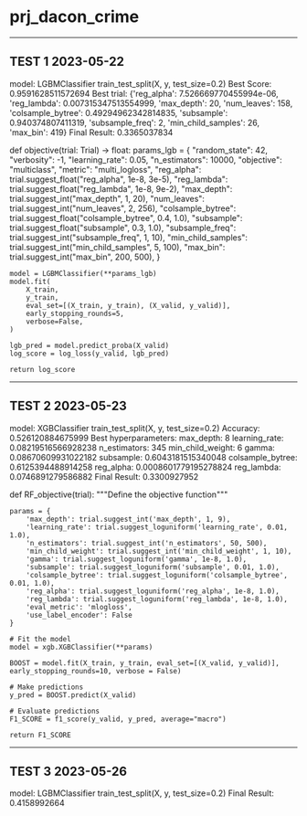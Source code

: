 # prj_dacon_crime
---
## TEST 1 2023-05-22
model: LGBMClassifier
train_test_split(X, y, test_size=0.2)
Best Score: 0.9591628511572694
Best trial: {'reg_alpha': 7.526669770455994e-06, 'reg_lambda': 0.007315347513554999, 'max_depth': 20, 'num_leaves': 158, 'colsample_bytree': 0.49294962342814835, 'subsample': 0.940374807411319, 'subsample_freq': 2, 'min_child_samples': 26, 'max_bin': 419}
Final Result: 0.3365037834

def objective(trial: Trial) -> float:
    params_lgb = {
        "random_state": 42,
        "verbosity": -1,
        "learning_rate": 0.05,
        "n_estimators": 10000,
        "objective": "multiclass",
        "metric": "multi_logloss",
        "reg_alpha": trial.suggest_float("reg_alpha", 1e-8, 3e-5),
        "reg_lambda": trial.suggest_float("reg_lambda", 1e-8, 9e-2),
        "max_depth": trial.suggest_int("max_depth", 1, 20),
        "num_leaves": trial.suggest_int("num_leaves", 2, 256),
        "colsample_bytree": trial.suggest_float("colsample_bytree", 0.4, 1.0),
        "subsample": trial.suggest_float("subsample", 0.3, 1.0),
        "subsample_freq": trial.suggest_int("subsample_freq", 1, 10),
        "min_child_samples": trial.suggest_int("min_child_samples", 5, 100),
        "max_bin": trial.suggest_int("max_bin", 200, 500),
    }
        

    model = LGBMClassifier(**params_lgb)
    model.fit(
        X_train,
        y_train,
        eval_set=[(X_train, y_train), (X_valid, y_valid)],
        early_stopping_rounds=5,
        verbose=False,
    )

    lgb_pred = model.predict_proba(X_valid)
    log_score = log_loss(y_valid, lgb_pred)
    
    return log_score
    
   --- 
## TEST 2 2023-05-23
model: XGBClassifier
train_test_split(X, y, test_size=0.2)
Accuracy: 0.526120884675999
 Best hyperparameters: 
    max_depth: 8
    learning_rate: 0.08219516566928238
    n_estimators: 345
    min_child_weight: 6
    gamma: 0.08670609931022182
    subsample: 0.6043181515340048
    colsample_bytree: 0.6125394488914258
    reg_alpha: 0.0008601779195278824
    reg_lambda: 0.0746891279586882
Final Result: 0.3300927952

def RF_objective(trial):
    """Define the objective function"""

    params = {
        'max_depth': trial.suggest_int('max_depth', 1, 9),
        'learning_rate': trial.suggest_loguniform('learning_rate', 0.01, 1.0),
        'n_estimators': trial.suggest_int('n_estimators', 50, 500),
        'min_child_weight': trial.suggest_int('min_child_weight', 1, 10),
        'gamma': trial.suggest_loguniform('gamma', 1e-8, 1.0),
        'subsample': trial.suggest_loguniform('subsample', 0.01, 1.0),
        'colsample_bytree': trial.suggest_loguniform('colsample_bytree', 0.01, 1.0),
        'reg_alpha': trial.suggest_loguniform('reg_alpha', 1e-8, 1.0),
        'reg_lambda': trial.suggest_loguniform('reg_lambda', 1e-8, 1.0),
        'eval_metric': 'mlogloss',
        'use_label_encoder': False
    }

    # Fit the model
    model = xgb.XGBClassifier(**params)
    
    BOOST = model.fit(X_train, y_train, eval_set=[(X_valid, y_valid)], early_stopping_rounds=10, verbose = False)
    
    # Make predictions
    y_pred = BOOST.predict(X_valid)
    
    # Evaluate predictions
    F1_SCORE = f1_score(y_valid, y_pred, average="macro")

    return F1_SCORE
    
---   
## TEST 3 2023-05-26
model: LGBMClassifier
train_test_split(X, y, test_size=0.2)
Final Result: 0.4158992664
